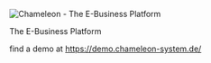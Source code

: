 ![Chameleon - The E-Business Platform](https://demo.chameleon-system.de/chameleon/mediapool/8/ae/chameleon-logo_id3834.png)

The E-Business Platform

find a demo at https://demo.chameleon-system.de/
